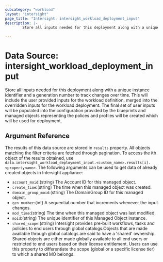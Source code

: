 ```yaml
---
subcategory: "workload"
layout: "intersight"
page_title: "Intersight: intersight_workload_deployment_input"
description: |-
        Store all inputs needed for this deployment along with a unique instance identifier and a generation number to track changes over time. This will include the user provided inputs for the workload definition, merged into the overridden inputs for the workload deployment. The final set of user inputs will be populated into the configuration provided by the blueprints and managed objects representing the polices and profiles will be created which will be used for deployment.

---
```


# Data Source: intersight_workload_deployment_input
Store all inputs needed for this deployment along with a unique instance identifier and a generation number to track changes over time. This will include the user provided inputs for the workload definition, merged into the overridden inputs for the workload deployment. The final set of user inputs will be populated into the configuration provided by the blueprints and managed objects representing the polices and profiles will be created which will be used for deployment.
## Argument Reference
The results of this data source are stored in `results` property.
All objects matching the filter criteria are fetched through pagination.
To access the ith object of the results obtained, use `data.intersight_workload_deployment_input.<custom_name>.results[i].<propertyname>`.
The following arguments can be used to get data of already created objects in Intersight appliance:
* `account_moid`:(string) The Account ID for this managed object. 
* `create_time`:(string) The time when this managed object was created. 
* `domain_group_moid`:(string) The DomainGroup ID for this managed object. 
* `gen_number`:(int) A sequential number that increments whenever the input changes. 
* `mod_time`:(string) The time when this managed object was last modified. 
* `moid`:(string) The unique identifier of this Managed Object instance. 
* `shared_scope`:(string) Intersight provides pre-built workflows, tasks and policies to end users through global catalogs.Objects that are made available through global catalogs are said to have a 'shared' ownership. Shared objects are either made globally available to all end users or restricted to end users based on their license entitlement. Users can use this property to differentiate the scope (global or a specific license tier) to which a shared MO belongs. 
 
